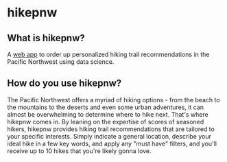 # hikepnw
## What is hikepnw?
A [web app](http://hikepnw.us/) to order up personalized hiking trail recommendations in the Pacific Northwest using data science.

## How do you use hikepnw?
The Pacific Northwest offers a myriad of hiking options - from the beach to the mountains to the deserts and even some urban adventures, it can almost be overwhelming to determine where to hike next. That's where hikepnw comes in. By leaning on the expertise of scores of seasoned hikers, hikepnw provides hiking trail recommendations that are tailored to your specific interests. Simply indicate a general location, describe your ideal hike in a few key words, and apply any "must have" filters, and you'll receive up to 10 hikes that you're likely gonna love.
